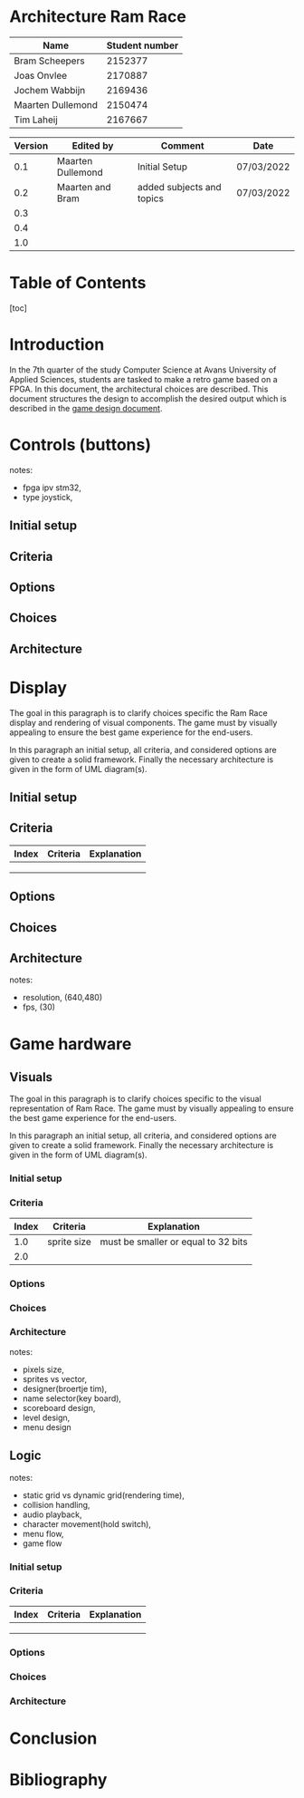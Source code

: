 # Architecture Ram Race

| Name              | Student number |
| ----------------- | -------------- |
| Bram Scheepers    | 2152377        |
| Joas Onvlee       | 2170887        |
| Jochem Wabbijn    | 2169436        |
| Maarten Dullemond | 2150474        |
| Tim Laheij        | 2167667        |

| Version | Edited by         | Comment                   | Date       |
| ------- | ----------------- | ------------------------- | ---------- |
| 0.1     | Maarten Dullemond | Initial Setup             | 07/03/2022 |
| 0.2     | Maarten and Bram  | added subjects and topics | 07/03/2022 |
| 0.3     |                   |                           |            |
| 0.4     |                   |                           |            |
| 1.0     |                   |                           |            |

# Table of Contents 

[toc]



# Introduction

In the 7th quarter of the study Computer Science at Avans University of Applied Sciences, students are tasked to make a retro game based on a FPGA. In this document, the architectural choices are described. This document structures the design to accomplish the desired output which is described in the [game design document](https://jjtbm-games.github.io/design/gamedesign). 

# Controls (buttons)

notes:

* fpga ipv stm32,
* type joystick, 

## Initial setup

## Criteria 

## Options 

## Choices 

## Architecture 

# Display

The goal in this paragraph is to clarify choices specific the Ram Race display and rendering of visual components. The game must by visually appealing to ensure the best game experience for the end-users. 

In this paragraph an initial setup, all criteria, and considered options are given to create a solid framework. Finally the necessary architecture is given in the form of UML diagram(s). 

## Initial setup

## Criteria 

| Index | Criteria | Explanation |
| :---- | -------- | ----------- |
|       |          |             |
|       |          |             |
|       |          |             |

## Options 

## Choices 

## Architecture 

notes: 

* resolution, (640,480)
* fps, (30)

# Game hardware

##  Visuals

The goal in this paragraph is to clarify choices specific to the visual representation of Ram Race. The game must by visually appealing to ensure the best game experience for the end-users.

In this paragraph an initial setup, all criteria, and considered options are given to create a solid framework. Finally the necessary architecture is given in the form of UML diagram(s). 

### Initial setup

### Criteria 

| Index | Criteria    | Explanation                         |
| ----- | ----------- | ----------------------------------- |
| 1.0   | sprite size | must be smaller or equal to 32 bits |
| 2.0   |             |                                     |

### Options 

### Choices 

### Architecture 

notes: 

* pixels size, 
* sprites vs vector, 
* designer(broertje tim),
* name selector(key board),
* scoreboard design, 
* level design, 
* menu design

## Logic 

notes:

*  static grid vs dynamic grid(rendering time), 
*  collision handling, 
*  audio playback, 
*  character movement(hold switch), 
*  menu flow, 
*  game flow

### Initial setup

### Criteria 

| Index | Criteria | Explanation |
| :---- | -------- | ----------- |
|       |          |             |
|       |          |             |
|       |          |             |

### Options 

### Choices 

### Architecture 



# Conclusion 



# Bibliography 
